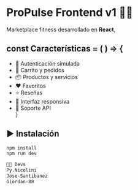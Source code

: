 # ProPulse Frontend v1 🏋️‍♂️

Marketplace fitness
desarrollado en **React**,

## const Características = ( ) => {

- 🔑 Autenticación simulada
- 🛒 Carrito y pedidos
- 📦 Productos y servicios
- ❤️ Favoritos
- ⭐ Reseñas
- 🎨 Interfaz responsiva
- 🔧 Soporte API  
  }

## ▶️ Instalación

```bash
npm install
npm run dev

👨‍💻 Devs
Py.Nicolini
Jose-Santibanez
Giordan-88

```
